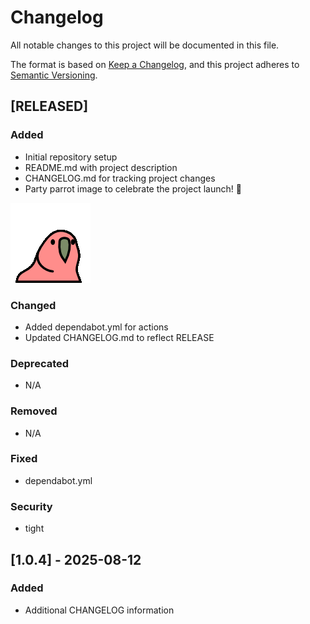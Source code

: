 # Changelog

All notable changes to this project will be documented in this file.

The format is based on [Keep a Changelog](https://keepachangelog.com/en/1.0.0/),
and this project adheres to [Semantic Versioning](https://semver.org/spec/v2.0.0.html).

## [RELEASED]

### Added
- Initial repository setup
- README.md with project description
- CHANGELOG.md for tracking project changes
- Party parrot image to celebrate the project launch! 🎉

![Party Parrot](./party-parrot.gif)


### Changed
- Added dependabot.yml for actions
- Updated CHANGELOG.md to reflect RELEASE

### Deprecated
- N/A

### Removed
- N/A

### Fixed
- dependabot.yml

### Security
- tight

## [1.0.4] - 2025-08-12

### Added
- Additional CHANGELOG information 
